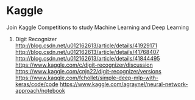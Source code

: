 # Kaggle
Join Kaggle Competitions to study Machine Learning and Deep Learning

1. Digit Recognizer
    http://blog.csdn.net/u012162613/article/details/41929171
    http://blog.csdn.net/u012162613/article/details/41768407
    http://blog.csdn.net/u012162613/article/details/41844495
    https://www.kaggle.com/c/digit-recognizer/discussion
    https://www.kaggle.com/cnjn22/digit-recognizer/versions
    https://www.kaggle.com/fchollet/simple-deep-mlp-with-keras/code/code
    https://www.kaggle.com/agraynel/neural-network-approach/notebook
